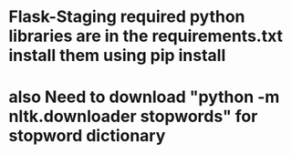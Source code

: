 # Flask-Staging required python libraries are in the requirements.txt install them using pip install

# also Need to download "python -m nltk.downloader stopwords" for stopword dictionary
